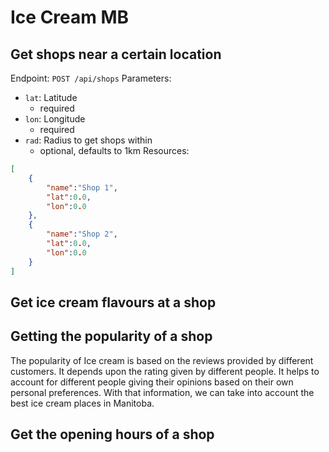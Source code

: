 # Ice Cream MB

## Get shops near a certain location
Endpoint: `POST /api/shops`
Parameters:
* `lat`: Latitude
	* required
* `lon`: Longitude
	* required
* `rad`: Radius to get shops within
	* optional, defaults to 1km
Resources:
```json
[
	{
		"name":"Shop 1",
		"lat":0.0,
		"lon":0.0
	},
	{
		"name":"Shop 2",
		"lat":0.0,
		"lon":0.0
	}
]
```

## Get ice cream flavours at a shop


## Getting the popularity of a shop

The popularity of Ice cream is based on the reviews provided by different customers. It depends upon the rating given by different people. It helps to account for different people giving their opinions based on their own personal preferences. With that information, we can take into account the best ice cream places in Manitoba.

## Get the opening hours of a shop

